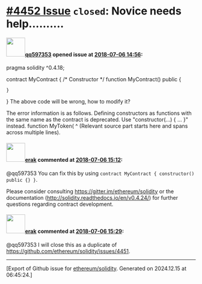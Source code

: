 # [\#4452 Issue](https://github.com/ethereum/solidity/issues/4452) `closed`: Novice needs help..........

#### <img src="https://avatars.githubusercontent.com/u/26955326?u=adb10f6549a33f1076456b12fae7f5cdd9bf1f00&v=4" width="50">[qq597353](https://github.com/qq597353) opened issue at [2018-07-06 14:56](https://github.com/ethereum/solidity/issues/4452):

pragma solidity ^0.4.18;

contract MyContract {
    /* Constructor */
    function MyContract() public {

    }
}
The above code will be wrong, how to modify it?

The error information is as follows.
Defining constructors as functions with the same name as the contract is deprecated. Use "constructor(...) { ... }" instead.
function MyToken(
^ (Relevant source part starts here and spans across multiple lines).

#### <img src="https://avatars.githubusercontent.com/u/20012009?u=61e903cf16bc5f3353db1d571401e2e71b6f61ed&v=4" width="50">[erak](https://github.com/erak) commented at [2018-07-06 15:12](https://github.com/ethereum/solidity/issues/4452#issuecomment-403062861):

@qq597353 You can fix this by using ``contract MyContract { constructor() public {} }``. 

Please consider consulting https://gitter.im/ethereum/solidity or the documentation (http://solidity.readthedocs.io/en/v0.4.24/) for further questions regarding contract development.

#### <img src="https://avatars.githubusercontent.com/u/20012009?u=61e903cf16bc5f3353db1d571401e2e71b6f61ed&v=4" width="50">[erak](https://github.com/erak) commented at [2018-07-06 15:29](https://github.com/ethereum/solidity/issues/4452#issuecomment-403067528):

@qq597353 I will close this as a duplicate of https://github.com/ethereum/solidity/issues/4451.


-------------------------------------------------------------------------------



[Export of Github issue for [ethereum/solidity](https://github.com/ethereum/solidity). Generated on 2024.12.15 at 06:45:24.]
